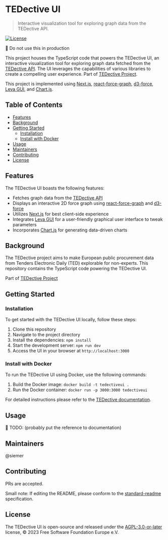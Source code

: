 # TEDective UI
> Interactive visualization tool for exploring graph data from the TEDective API.

[![License](https://img.shields.io/badge/License-AGPL--3.0--or--later-blue.svg)](https://www.gnu.org/licenses/agpl-3.0.html)

:construction: Do not use this in production

This project houses the TypeScript code that powers the TEDective UI, an interactive visualization tool for exploring graph data fetched from the [TEDective API](https://git.fsfe.org/TEDective/api/). The UI leverages the capabilities of various libraries to create a compelling user experience. Part of [TEDective Project](https://tedective.org).

This project is implemented using [Next.js](https://github.com/vercel/next.js), [react-force-graph](https://github.com/vasturiano/react-force-graph), [d3-force](https://github.com/d3/d3-force), [Leva GUI](https://github.com/pmndrs/leva), and [Chart.js](https://github.com/chartjs/Chart.js).

## Table of Contents

- [Features](#features)
- [Background](#background)
- [Getting Started](#getting-started)
  - [Installation](#installation)
  - [Install with Docker](#install-with-docker)
- [Usage](#usage)
- [Maintainers](#maintainers)
- [Contributing](#contributing)
- [License](#license)

## Features
The TEDective UI boasts the following features:

- Fetches graph data from the [TEDective API](https://git.fsfe.org/TEDective/api/)
- Displays an interactive 2D force graph using [react-force-graph](https://github.com/vasturiano/react-force-graph#input-json-syntax) and [d3-force](https://github.com/d3/d3-force)
- Utilizes [Next.js](https://github.com/vercel/next.js) for best client-side experience
- Integrates [Leva GUI](https://github.com/pmndrs/leva) for a user-friendly graphical user interface to tweak parameters
- Incorporates [Chart.js](https://github.com/chartjs/Chart.js) for generating data-driven charts

## Background
The TEDective project aims to make European public procurement data from
Tenders Electronic Daily (TED) explorable for non-experts. This repository
contains the TypeScript code powering the TEDective UI.

Part of [TEDective Project](https://tedective.org)

## Getting Started

### Installation

To get started with the TEDective UI locally, follow these steps:

1. Clone this repository
2. Navigate to the project directory
3. Install the dependencies: `npm install`
4. Start the development server: `npm run dev`
5. Access the UI in your browser at `http://localhost:3000`

### Install with Docker

To run the TEDective UI using Docker, use the following commands:

1. Build the Docker image: `docker build -t tedectiveui .`
2. Run the Docker container: `docker run -p 3000:3000 tedectiveui`

For detailed instructions please refer to the [TEDective documentation](https://docs.tedective.org/self-host/ui/).

## Usage
:construction: TODO: (probably put the reference to documentation)

## Maintainers
@siemer

## Contributing
PRs are accepted.

Small note: If editing the README, please conform to the
[standard-readme](https://github.com/RichardLitt/standard-readme)
specification.

## License
The TEDective UI is open-source and released under the [AGPL-3.0-or-later](https://www.gnu.org/licenses/agpl-3.0.html) license, © 2023 Free Software Foundation Europe e.V.

